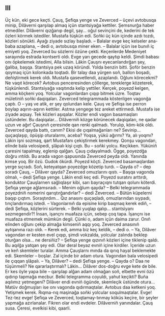 ## III

Üç kün, eki gece keçti. Çauş, Şefiqa yenge ve Zeverced – üçevi avtobusqa minip, Dilâverni qarşılap almaq içün stantsiyağa kettiler. Şemsnurğa haber etmediler. Dilâverni qızğanıp degil, şay... oğul sevinçini de, kederini de tek özleri körmek istediler. Mustafa tüşkün edi. Soñki üç kün içinde azdı tozdı, közleri sönükti. Ayağı ziyade sızlay başladı.
– Balalar evge keç kelseler ana-baba azaplana, – dedi o, avtobusqa miner eken. – Balalar içün ise bunıñ iç emiyeti yoq.
Zeverced bu sözlerni özüne çekti. Keçenlerde Medeniyet sarayında estrada kontserti oldı. Evge yarı gecede qaytıp keldi. Şimdi babası onı öpkelemek istedimi, Alla bilsin. Lâkin Çauşnı eyecanlandırğan şey, ğaliba, başqa.
Stantsiya pek uzaq köründi. Yolda benzin bitti. Şoför benzin qoymaq içün kolonkada toqtadı. Bir talay daa yürgen soñ, ballon boşadı, deñiştirmek kerek oldı. Mustafa qasevetlendi, azaplandı. Oğlunı körecekmi? Ne vaqıt körecek? Avtobus penceresinden çöllerge, tereklerge közeterek, tüşkünlendi.
Stantsiyağa vaqıtında kelip yettiler. Kerçek, poyezd kelgen, amma köçkeni yoq. Yolcular vagonlardan çıqıp bitmek üzre. Toqtav mületiniñ soñki daqiqaları. Zeverced telegrammada kösterilgen vagonğa çaptı. O – yaş ve atik, er şey qolundan kele. Çauş ve Şefiqa ise perron boylap aqırın-aqırın kettiler. Astma yengege tez areket ettirmedi. Mustafa ise ziyade aqsay. Tek közleri aşıqalar. Közler endi vagon basamaqları üstündeler.
Bu daqiqalar... Dilâverniñ közge körünecek daqiqaları, ne qadar uzun ve ağır! Çauşnıñ çeresinde qan renki qalmadı. Yorulıp, köm-kök oldı.
Zeverced qayda battı, canım? Ekisi de çıqalmağanları ne? Sevinip... quçaqlaşıp, öpüşip oturalarmı, aceba? Yoqsa, yükü ağırmı? Ya, alı yoqmı? Lâkin işni sozmaq, qart Mustafanı çekiştirmek kerekmey.
Qonşu vagondan, elinde bala velosipedi, şlâpalı kişi çıqtı. Bu – soñki yolcu. Keçikken. Yüküniñ çaresini tapalmay, eglenip qalğan.
Çauş çıdayalmadı. Ögge, poyezdğa doğru ıntıldı. Bu arada vagon qapusında Zeverced peyda oldı. Yanında kimse yoq. Bir özü.
Gudok ökürdi. Poyezd köçti. Zeverced basamaqlardan yerge sıçradı. Soñ, keteyatqan poyezdge közetip turdı.
– Qayda o? – dep soradı Çauş, – Dilâver qayda?
Zeverced omuzlarını qıstı.
– Başqa vagonda olmalı, – dedi Şefiqa yenge. Lâkin endi keç edi. Poyezd suratını arttırdı, konduktor Çauşlarnen sağlıqlaşır kibi, sarı bayraçıqnı tutqan qolunı köterdi. Şefiqa yenge ağlamsıradı. – Menim oğlum qayda?
– Belki telegrammada poyezdniñ nomerini qarıştırğandırlar? – dedi Zeverced. – Bütün küpelerni baqıp çıqtım. Soraştırdım...
Qız anasını quçaqladı, omuzlarından sıypadı, tınçlandırmaq istedi.
– Vagonlarnıñ da episine kirip baqmaq kerek ediñ, – dedi Şefiqa, közlerini sürterek. – Belki yuqlap qalıp... stantsiyanı sezmegendir?!
İnsan, işançnı muafaza içün, sebep çoq tapa. İşançnı ise muafaza etmemek mümkün degil. Çünki o, adam içün daima zarur. Onıñ elinden oğlunı çekip almağa kimseniñ aqqı yoq. Zeverced anasınıñ aytqanına razı oldı.
– Kerek edi, amma biz keç keldik, – dedi o.
– Ya, Dilâver vagondan er kesten evel çıqıp, şimdi vokzalda, yolcular zalında beklep oturğan olsa... ne dersiñiz? – Şefiqa yenge qızınıñ közleri içine tiklenip qaldı.
Bu aqılğa yatqan şey edi. Olar deral beyaz evniñ içine kirdiler. İçeride uzun ve keñ skemleler turalar. Amma Çauşlarnı mında da qırıq hayal beklemekte edi. Skemleler – boşlar. Zal içinde bir adam otura. Vagondan bala velosipedi ile çıqqan şlâpalı.
– Ya, Dilâver? – dedi Şefiqa yenge. – Qayda o?
Daa ne tüşünmeli? Ne qararlaştırmalı? Lâkin... Dilâver dos-doğru evge kete de bile. Er kes öyle yapa bile – qarşılap alğan adam olmağan soñ, elbette evni özü qıdırıp tapmağa mecbur. Belki telegramma coyuldı, yahut keçikti? Buña aqılımız yetmegeni? Dilâver endi evniñ ögünde, skemleçik üstünde otura... Matüv doğmuşları ise onı vagonda qıdırmaqtalar.
Avtobus daa ketkeni yoq. Yetişmek kerek. Rıqma-rıq maşinağa soñki yolcular soqulmaqtalar.
Evge! Tez-tez evge! Şefiqa ve Zeverced, toqtamay-tınmay köküs keçire, bir şeyler yapmağa azırlanalar. Fikren olar endi evdeler. Dilâverniñ yanındalar. Çauş susa. Çeresi, evelkisi kibi, qaarli.
